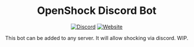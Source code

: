 <center><div align="center">

# OpenShock Discord Bot

[![Discord](https://img.shields.io/discord/1078124408775901204?style=for-the-badge&color=6451f1&label=OpenShock%20Discord&logo=discord)](https://openshock.net/discord)
[![Website](https://img.shields.io/badge/Website-e14a6d?style=for-the-badge)](https://openshock.net)


This bot can be added to any server. It will allow shocking via discord. WIP.

</div></center>
